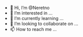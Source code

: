 - 👋 Hi, I’m @Neretno
- 👀 I’m interested in ...
- 🌱 I’m currently learning ...
- 💞️ I’m looking to collaborate on ...
- 📫 How to reach me ...

<!---
Neretno/Neretno is a ✨ special ✨ repository because its `README.md` (this file) appears on your GitHub profile.
You can click the Preview link to take a look at your changes.
--->
